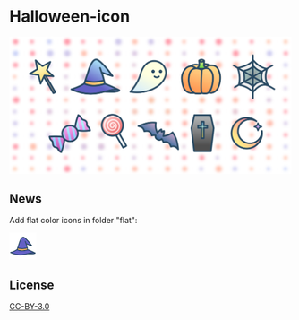 # Halloween-icon

<img src="https://github.com/goescat/Halloween-icon/blob/master/halloween_icon_demo.png" width=700>

## News
Add flat color icons in folder "flat":

<img src="https://github.com/goescat/Halloween-icon/blob/master/flat/witches_hat_flat.svg" width=48>

## License
[CC-BY-3.0](https://creativecommons.org/licenses/by/3.0/)

